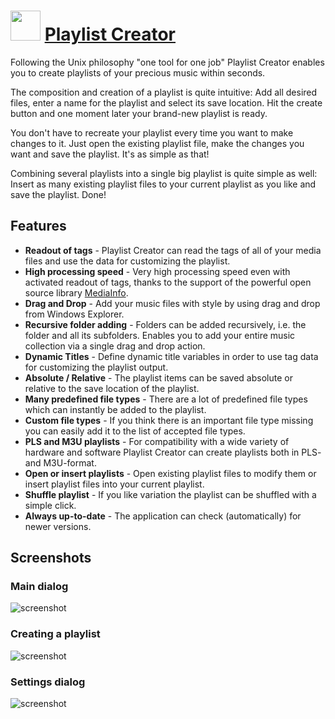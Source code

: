 ﻿# <img src="https://cdn.jsdelivr.net/gh/chtof/chocolatey-packages/manual/playlist-creator/playlist-creator.png" width="48" height="48"/> [Playlist Creator](https://chocolatey.org/packages/playlist-creator)

Following the Unix philosophy "one tool for one job" Playlist Creator enables you to create playlists of your precious music within seconds.

The composition and creation of a playlist is quite intuitive: Add all desired files, enter a name for the playlist and select its save location. Hit the create button and one moment later your brand-new playlist is ready.

You don't have to recreate your playlist every time you want to make changes to it. Just open the existing playlist file, make the changes you want and save the playlist. It's as simple as that!

Combining several playlists into a single big playlist is quite simple as well: Insert as many existing playlist files to your current playlist as you like and save the playlist. Done!

## Features
- **Readout of tags** - Playlist Creator can read the tags of all of your media files and use the data for customizing the playlist.
- **High processing speed** - Very high processing speed even with activated readout of tags, thanks to the support of the powerful open source library [MediaInfo](https://mediaarea.net/de/MediaInfo).
- **Drag and Drop** - Add your music files with style by using drag and drop from Windows Explorer.
- **Recursive folder adding** - Folders can be added recursively, i.e. the folder and all its subfolders. Enables you to add your entire music collection via a single drag and drop action.
- **Dynamic Titles** - Define dynamic title variables in order to use tag data for customizing the playlist output.
- **Absolute / Relative** - The playlist items can be saved absolute or relative to the save location of the playlist.
- **Many predefined file types** - There are a lot of predefined file types which can instantly be added to the playlist.
- **Custom file types** - If you think there is an important file type missing you can easily add it to the list of accepted file types.
- **PLS and M3U playlists** - For compatibility with a wide variety of hardware and software Playlist Creator can create playlists both in PLS- and M3U-format.
- **Open or insert playlists** - Open existing playlist files to modify them or insert playlist files into your current playlist.
- **Shuffle playlist** - If you like variation the playlist can be shuffled with a simple click.
- **Always up-to-date** - The application can check (automatically) for newer versions.

## Screenshots

### Main dialog

![screenshot](https://cdn.jsdelivr.net/gh/chtof/chocolatey-packages/manual/playlist-creator/screenshot1.png)

### Creating a playlist

![screenshot](https://cdn.jsdelivr.net/gh/chtof/chocolatey-packages/manual/playlist-creator/screenshot2.png)

### Settings dialog

![screenshot](https://cdn.jsdelivr.net/gh/chtof/chocolatey-packages/manual/playlist-creator/screenshot3.png)
